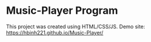 # Music-Player Program
This project was created using HTML/CSS/JS.
Demo site: https://hbinh221.github.io/Music-Player/
